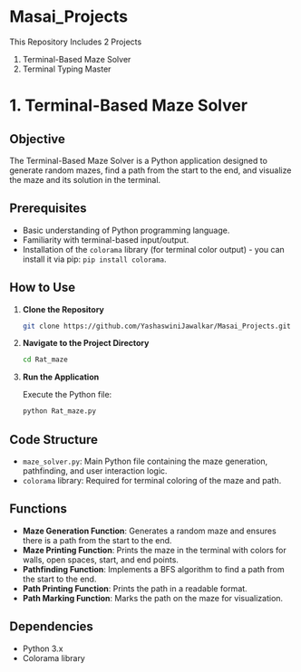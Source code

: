 # Masai_Projects

This Repository Includes 2 Projects
1. Terminal-Based Maze Solver
2. Terminal Typing Master

# 1. Terminal-Based Maze Solver

## Objective

The Terminal-Based Maze Solver is a Python application designed to generate random mazes, find a path from the start to the end, and visualize the maze and its solution in the terminal.

## Prerequisites

- Basic understanding of Python programming language.
- Familiarity with terminal-based input/output.
- Installation of the `colorama` library (for terminal color output) - you can install it via pip: `pip install colorama`.

## How to Use

1. **Clone the Repository**

    ```bash
    git clone https://github.com/YashaswiniJawalkar/Masai_Projects.git
    ```

2. **Navigate to the Project Directory**

    ```bash
    cd Rat_maze
    ```

3. **Run the Application**

    Execute the Python file:

    ```bash
    python Rat_maze.py
    ```

## Code Structure

- `maze_solver.py`: Main Python file containing the maze generation, pathfinding, and user interaction logic.
- `colorama` library: Required for terminal coloring of the maze and path.

## Functions

- **Maze Generation Function**: Generates a random maze and ensures there is a path from the start to the end.
- **Maze Printing Function**: Prints the maze in the terminal with colors for walls, open spaces, start, and end points.
- **Pathfinding Function**: Implements a BFS algorithm to find a path from the start to the end.
- **Path Printing Function**: Prints the path in a readable format.
- **Path Marking Function**: Marks the path on the maze for visualization.

## Dependencies

- Python 3.x
- Colorama library

 
